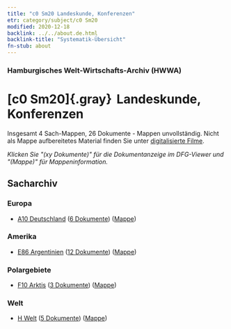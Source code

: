 ```yaml
---
title: "c0 Sm20 Landeskunde, Konferenzen"
etr: category/subject/c0 Sm20
modified: 2020-12-18
backlink: ../../about.de.html
backlink-title: "Systematik-Übersicht"
fn-stub: about
---
```


### Hamburgisches Welt-Wirtschafts-Archiv (HWWA)
# [c0 Sm20]{.gray}&#8201; Landeskunde, Konferenzen&#160; 




Insgesamt 4 Sach-Mappen, 26 Dokumente - Mappen unvollständig.
Nicht als Mappe aufbereitetes Material finden Sie unter [digitalisierte Filme](/film/h1_sh).

_Klicken Sie "(xy Dokumente)" für die Dokumentanzeige im DFG-Viewer und "(Mappe)" für Mappeninformation._

## Sacharchiv




### Europa

- [A10 Deutschland](../../../geo/about.de.html#A10) (<a href="https://dfg-viewer.de/show/?tx_dlf[id]=https://pm20.zbw.eu/mets/sh/1261xx/126128/1827xx/182723/public.mets.de.xml" target="_blank">6 Dokumente</a>) ([Mappe](http://purl.org/pressemappe20/folder/sh/126128,182723))

### Amerika

- [E86 Argentinien](../../../geo/about.de.html#E86) (<a href="https://dfg-viewer.de/show/?tx_dlf[id]=https://pm20.zbw.eu/mets/sh/1416xx/141692/1827xx/182723/public.mets.de.xml" target="_blank">12 Dokumente</a>) ([Mappe](http://purl.org/pressemappe20/folder/sh/141692,182723))

### Polargebiete

- [F10 Arktis](../../../geo/about.de.html#F10) (<a href="https://dfg-viewer.de/show/?tx_dlf[id]=https://pm20.zbw.eu/mets/sh/1417xx/141702/1827xx/182723/public.mets.de.xml" target="_blank">3 Dokumente</a>) ([Mappe](http://purl.org/pressemappe20/folder/sh/141702,182723))

### Welt

- [H Welt](../../../geo/about.de.html#H) (<a href="https://dfg-viewer.de/show/?tx_dlf[id]=https://pm20.zbw.eu/mets/sh/1417xx/141728/1827xx/182723/public.mets.de.xml" target="_blank">5 Dokumente</a>) ([Mappe](http://purl.org/pressemappe20/folder/sh/141728,182723))


